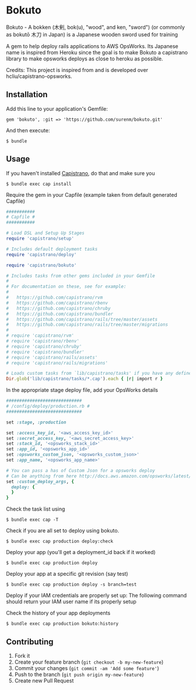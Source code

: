 # Bokuto

Bokuto - A bokken (木剣, bok(u), "wood", and ken, "sword") (or commonly as bokutō 木刀 in Japan) is a Japanese wooden sword used for training

A gem to help deploy rails applications to AWS OpsWorks. Its Japanese name is inspired from Heroku since the goal is to make Bokuto a capistrano library to make opsworks deploys as close to heroku as possible.

Credits: This project is inspired from and is developed over hcliu/capistrano-opsworks.

## Installation

Add this line to your application's Gemfile:

    gem 'bokuto', :git => 'https://github.com/surenm/bokuto.git'

And then execute:

    $ bundle

## Usage

If you haven't installed [Capistrano](https://github.com/capistrano/capistrano), do that and make sure you 

    $ bundle exec cap install

Require the gem in your Capfile (example taken from default generated Capfile)

```ruby
###########
# Capfile #
###########

# Load DSL and Setup Up Stages
require 'capistrano/setup'

# Includes default deployment tasks
require 'capistrano/deploy'

require 'capistrano/bokuto'

# Includes tasks from other gems included in your Gemfile
#
# For documentation on these, see for example:
#
#   https://github.com/capistrano/rvm
#   https://github.com/capistrano/rbenv
#   https://github.com/capistrano/chruby
#   https://github.com/capistrano/bundler
#   https://github.com/capistrano/rails/tree/master/assets
#   https://github.com/capistrano/rails/tree/master/migrations
#
# require 'capistrano/rvm'
# require 'capistrano/rbenv'
# require 'capistrano/chruby'
# require 'capistrano/bundler'
# require 'capistrano/rails/assets'
# require 'capistrano/rails/migrations'

# Loads custom tasks from `lib/capistrano/tasks' if you have any defined.
Dir.glob('lib/capistrano/tasks/*.cap').each { |r| import r }
```

In the appropriate stage deploy file, add your OpsWorks details
```ruby
#############################
# /config/deploy/production.rb #
#############################

set :stage, :production

set :access_key_id, '<aws_access_key_id>'
set :secret_access_key, '<aws_secret_access_key>'
set :stack_id, '<opsworks_stack_id>'
set :app_id, '<opsworks_app_id>'
set :opsworks_custom_json, '<opsworks_custom_json>'
set :app_name, '<opsworks_app_name>'

# You can pass a has of Custom Json for a opsworks deploy
# Can be anything from here http://docs.aws.amazon.com/opsworks/latest/userguide/attributes-json-deploy.html#attributes-json-deploy-app-scm
set :custom_deploy_args, {
  deploy: {
  }
}
```

Check the task list using

    $ bundle exec cap -T

Check if you are all set to deploy using bokuto.

    $ bundle exec cap production deploy:check

Deploy your app (you'll get a deployment_id back if it worked)

    $ bundle exec cap production deploy

Deploy your app at a specific git revision (say test)

    $ bundle exec cap production deploy -s branch=test

Deploy if your IAM credentials are properly set up: 
The following command should return your IAM user name if its properly setup

Check the history of your app deployments

    $ bundle exec cap production bokuto:history

## Contributing

1. Fork it
2. Create your feature branch (`git checkout -b my-new-feature`)
3. Commit your changes (`git commit -am 'Add some feature'`)
4. Push to the branch (`git push origin my-new-feature`)
5. Create new Pull Request